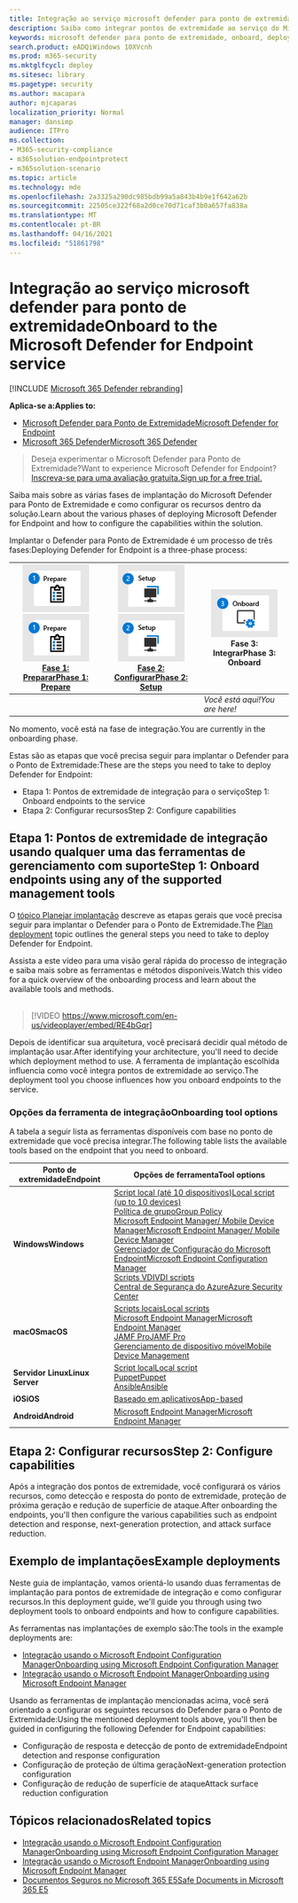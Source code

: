 ```yaml
---
title: Integração ao serviço microsoft defender para ponto de extremidade
description: Saiba como integrar pontos de extremidade ao serviço do Microsoft Defender para Ponto de Extremidade
keywords: microsoft defender para ponto de extremidade, onboard, deploy
search.product: eADQiWindows 10XVcnh
ms.prod: m365-security
ms.mktglfcycl: deploy
ms.sitesec: library
ms.pagetype: security
ms.author: macapara
author: mjcaparas
localization_priority: Normal
manager: dansimp
audience: ITPro
ms.collection:
- M365-security-compliance
- m365solution-endpointprotect
- m365solution-scenario
ms.topic: article
ms.technology: mde
ms.openlocfilehash: 2a3325a290dc985bdb99a5a843b4b9e1f642a62b
ms.sourcegitcommit: 22505ce322f68a2d0ce70d71caf3b0a657fa838a
ms.translationtype: MT
ms.contentlocale: pt-BR
ms.lasthandoff: 04/16/2021
ms.locfileid: "51861798"
---
```

# <a name="onboard-to-the-microsoft-defender-for-endpoint-service"></a><span data-ttu-id="83d46-104">Integração ao serviço microsoft defender para ponto de extremidade</span><span class="sxs-lookup"><span data-stu-id="83d46-104">Onboard to the Microsoft Defender for Endpoint service</span></span>

[!INCLUDE [Microsoft 365 Defender rebranding](../../includes/microsoft-defender.md)]

<span data-ttu-id="83d46-105">**Aplica-se a:**</span><span class="sxs-lookup"><span data-stu-id="83d46-105">**Applies to:**</span></span>
- [<span data-ttu-id="83d46-106">Microsoft Defender para Ponto de Extremidade</span><span class="sxs-lookup"><span data-stu-id="83d46-106">Microsoft Defender for Endpoint</span></span>](https://go.microsoft.com/fwlink/p/?linkid=2154037)
- [<span data-ttu-id="83d46-107">Microsoft 365 Defender</span><span class="sxs-lookup"><span data-stu-id="83d46-107">Microsoft 365 Defender</span></span>](https://go.microsoft.com/fwlink/?linkid=2118804)


> <span data-ttu-id="83d46-108">Deseja experimentar o Microsoft Defender para Ponto de Extremidade?</span><span class="sxs-lookup"><span data-stu-id="83d46-108">Want to experience Microsoft Defender for Endpoint?</span></span> [<span data-ttu-id="83d46-109">Inscreva-se para uma avaliação gratuita.</span><span class="sxs-lookup"><span data-stu-id="83d46-109">Sign up for a free trial.</span></span>](https://www.microsoft.com/microsoft-365/windows/microsoft-defender-atp?ocid=docs-wdatp-exposedapis-abovefoldlink)

<span data-ttu-id="83d46-110">Saiba mais sobre as várias fases de implantação do Microsoft Defender para Ponto de Extremidade e como configurar os recursos dentro da solução.</span><span class="sxs-lookup"><span data-stu-id="83d46-110">Learn about the various phases of deploying Microsoft Defender for Endpoint and how to configure the capabilities within the solution.</span></span> 

<span data-ttu-id="83d46-111">Implantar o Defender para Ponto de Extremidade é um processo de três fases:</span><span class="sxs-lookup"><span data-stu-id="83d46-111">Deploying Defender for Endpoint is a three-phase process:</span></span>

| <span data-ttu-id="83d46-112">[![fase de implantação - preparar](images/phase-diagrams/prepare.png)](prepare-deployment.md)</span><span class="sxs-lookup"><span data-stu-id="83d46-112">[![deployment phase - prepare](images/phase-diagrams/prepare.png)](prepare-deployment.md)</span></span><br>[<span data-ttu-id="83d46-113">Fase 1: Preparar</span><span class="sxs-lookup"><span data-stu-id="83d46-113">Phase 1: Prepare</span></span>](prepare-deployment.md) | <span data-ttu-id="83d46-114">[![fase de implantação - instalação](images/phase-diagrams/setup.png)](production-deployment.md)</span><span class="sxs-lookup"><span data-stu-id="83d46-114">[![deployment phase - setup](images/phase-diagrams/setup.png)](production-deployment.md)</span></span><br>[<span data-ttu-id="83d46-115">Fase 2: Configurar</span><span class="sxs-lookup"><span data-stu-id="83d46-115">Phase 2: Setup</span></span>](production-deployment.md) | ![fase de implantação - onboard](images/phase-diagrams/onboard.png)<br><span data-ttu-id="83d46-117">Fase 3: Integrar</span><span class="sxs-lookup"><span data-stu-id="83d46-117">Phase 3: Onboard</span></span> |
| ----- | ----- | ----- |
| | |<span data-ttu-id="83d46-118">*Você está aqui!*</span><span class="sxs-lookup"><span data-stu-id="83d46-118">*You are here!*</span></span>|

<span data-ttu-id="83d46-119">No momento, você está na fase de integração.</span><span class="sxs-lookup"><span data-stu-id="83d46-119">You are currently in the onboarding phase.</span></span>

<span data-ttu-id="83d46-120">Estas são as etapas que você precisa seguir para implantar o Defender para o Ponto de Extremidade:</span><span class="sxs-lookup"><span data-stu-id="83d46-120">These are the steps you need to take to deploy Defender for Endpoint:</span></span>

- <span data-ttu-id="83d46-121">Etapa 1: Pontos de extremidade de integração para o serviço</span><span class="sxs-lookup"><span data-stu-id="83d46-121">Step 1: Onboard endpoints to the service</span></span> 
- <span data-ttu-id="83d46-122">Etapa 2: Configurar recursos</span><span class="sxs-lookup"><span data-stu-id="83d46-122">Step 2: Configure capabilities</span></span> 

## <a name="step-1-onboard-endpoints-using-any-of-the-supported-management-tools"></a><span data-ttu-id="83d46-123">Etapa 1: Pontos de extremidade de integração usando qualquer uma das ferramentas de gerenciamento com suporte</span><span class="sxs-lookup"><span data-stu-id="83d46-123">Step 1: Onboard endpoints using any of the supported management tools</span></span>
<span data-ttu-id="83d46-124">O [tópico Planejar implantação](deployment-strategy.md) descreve as etapas gerais que você precisa seguir para implantar o Defender para o Ponto de Extremidade.</span><span class="sxs-lookup"><span data-stu-id="83d46-124">The [Plan deployment](deployment-strategy.md) topic outlines the general steps you need to take to deploy Defender for Endpoint.</span></span>  


<span data-ttu-id="83d46-125">Assista a este vídeo para uma visão geral rápida do processo de integração e saiba mais sobre as ferramentas e métodos disponíveis.</span><span class="sxs-lookup"><span data-stu-id="83d46-125">Watch this video for a quick overview of the onboarding process and learn about the available tools and methods.</span></span>
<br />
<br />

> [!VIDEO https://www.microsoft.com/en-us/videoplayer/embed/RE4bGqr]



<span data-ttu-id="83d46-126">Depois de identificar sua arquitetura, você precisará decidir qual método de implantação usar.</span><span class="sxs-lookup"><span data-stu-id="83d46-126">After identifying your architecture, you'll need to decide which deployment method to use.</span></span> <span data-ttu-id="83d46-127">A ferramenta de implantação escolhida influencia como você integra pontos de extremidade ao serviço.</span><span class="sxs-lookup"><span data-stu-id="83d46-127">The deployment tool you choose influences how you onboard endpoints to the service.</span></span> 

### <a name="onboarding-tool-options"></a><span data-ttu-id="83d46-128">Opções da ferramenta de integração</span><span class="sxs-lookup"><span data-stu-id="83d46-128">Onboarding tool options</span></span>

<span data-ttu-id="83d46-129">A tabela a seguir lista as ferramentas disponíveis com base no ponto de extremidade que você precisa integrar.</span><span class="sxs-lookup"><span data-stu-id="83d46-129">The following table lists the available tools based on the endpoint that you need to onboard.</span></span>

| <span data-ttu-id="83d46-130">Ponto de extremidade</span><span class="sxs-lookup"><span data-stu-id="83d46-130">Endpoint</span></span>     | <span data-ttu-id="83d46-131">Opções de ferramenta</span><span class="sxs-lookup"><span data-stu-id="83d46-131">Tool options</span></span>                       |
|--------------|------------------------------------------|
| <span data-ttu-id="83d46-132">**Windows**</span><span class="sxs-lookup"><span data-stu-id="83d46-132">**Windows**</span></span>  |  [<span data-ttu-id="83d46-133">Script local (até 10 dispositivos)</span><span class="sxs-lookup"><span data-stu-id="83d46-133">Local script (up to 10 devices)</span></span>](configure-endpoints-script.md) <br>  [<span data-ttu-id="83d46-134">Política de grupo</span><span class="sxs-lookup"><span data-stu-id="83d46-134">Group Policy</span></span>](configure-endpoints-gp.md) <br>  [<span data-ttu-id="83d46-135">Microsoft Endpoint Manager/ Mobile Device Manager</span><span class="sxs-lookup"><span data-stu-id="83d46-135">Microsoft Endpoint Manager/ Mobile Device Manager</span></span>](configure-endpoints-mdm.md) <br> [<span data-ttu-id="83d46-136">Gerenciador de Configuração do Microsoft Endpoint</span><span class="sxs-lookup"><span data-stu-id="83d46-136">Microsoft Endpoint Configuration Manager</span></span>](configure-endpoints-sccm.md) <br> [<span data-ttu-id="83d46-137">Scripts VDI</span><span class="sxs-lookup"><span data-stu-id="83d46-137">VDI scripts</span></span>](configure-endpoints-vdi.md) <br> [<span data-ttu-id="83d46-138">Central de Segurança do Azure</span><span class="sxs-lookup"><span data-stu-id="83d46-138">Azure Security Center</span></span>](configure-server-endpoints.md#integration-with-azure-security-center) |
| <span data-ttu-id="83d46-139">**macOS**</span><span class="sxs-lookup"><span data-stu-id="83d46-139">**macOS**</span></span>    | [<span data-ttu-id="83d46-140">Scripts locais</span><span class="sxs-lookup"><span data-stu-id="83d46-140">Local scripts</span></span>](mac-install-manually.md) <br> [<span data-ttu-id="83d46-141">Microsoft Endpoint Manager</span><span class="sxs-lookup"><span data-stu-id="83d46-141">Microsoft Endpoint Manager</span></span>](mac-install-with-intune.md) <br> [<span data-ttu-id="83d46-142">JAMF Pro</span><span class="sxs-lookup"><span data-stu-id="83d46-142">JAMF Pro</span></span>](mac-install-with-jamf.md) <br> [<span data-ttu-id="83d46-143">Gerenciamento de dispositivo móvel</span><span class="sxs-lookup"><span data-stu-id="83d46-143">Mobile Device Management</span></span>](mac-install-with-other-mdm.md) |
| <span data-ttu-id="83d46-144">**Servidor Linux**</span><span class="sxs-lookup"><span data-stu-id="83d46-144">**Linux Server**</span></span> | [<span data-ttu-id="83d46-145">Script local</span><span class="sxs-lookup"><span data-stu-id="83d46-145">Local script</span></span>](linux-install-manually.md) <br> [<span data-ttu-id="83d46-146">Puppet</span><span class="sxs-lookup"><span data-stu-id="83d46-146">Puppet</span></span>](linux-install-with-puppet.md) <br> [<span data-ttu-id="83d46-147">Ansible</span><span class="sxs-lookup"><span data-stu-id="83d46-147">Ansible</span></span>](linux-install-with-ansible.md)|
| <span data-ttu-id="83d46-148">**iOS**</span><span class="sxs-lookup"><span data-stu-id="83d46-148">**iOS**</span></span>      | [<span data-ttu-id="83d46-149">Baseado em aplicativos</span><span class="sxs-lookup"><span data-stu-id="83d46-149">App-based</span></span>](ios-install.md)                                |
| <span data-ttu-id="83d46-150">**Android**</span><span class="sxs-lookup"><span data-stu-id="83d46-150">**Android**</span></span>  | [<span data-ttu-id="83d46-151">Microsoft Endpoint Manager</span><span class="sxs-lookup"><span data-stu-id="83d46-151">Microsoft Endpoint Manager</span></span>](android-intune.md)               | 


## <a name="step-2-configure-capabilities"></a><span data-ttu-id="83d46-152">Etapa 2: Configurar recursos</span><span class="sxs-lookup"><span data-stu-id="83d46-152">Step 2: Configure capabilities</span></span>
<span data-ttu-id="83d46-153">Após a integração dos pontos de extremidade, você configurará os vários recursos, como detecção e resposta do ponto de extremidade, proteção de próxima geração e redução de superfície de ataque.</span><span class="sxs-lookup"><span data-stu-id="83d46-153">After onboarding the endpoints, you'll then configure the various capabilities such as endpoint detection and response, next-generation protection, and attack surface reduction.</span></span> 


## <a name="example-deployments"></a><span data-ttu-id="83d46-154">Exemplo de implantações</span><span class="sxs-lookup"><span data-stu-id="83d46-154">Example deployments</span></span>
<span data-ttu-id="83d46-155">Neste guia de implantação, vamos orientá-lo usando duas ferramentas de implantação para pontos de extremidade de integração e como configurar recursos.</span><span class="sxs-lookup"><span data-stu-id="83d46-155">In this deployment guide, we'll guide you through using two deployment tools to onboard endpoints and how to configure capabilities.</span></span>

<span data-ttu-id="83d46-156">As ferramentas nas implantações de exemplo são:</span><span class="sxs-lookup"><span data-stu-id="83d46-156">The tools in the example deployments are:</span></span>
- [<span data-ttu-id="83d46-157">Integração usando o Microsoft Endpoint Configuration Manager</span><span class="sxs-lookup"><span data-stu-id="83d46-157">Onboarding using Microsoft Endpoint Configuration Manager</span></span>](onboarding-endpoint-configuration-manager.md)
- [<span data-ttu-id="83d46-158">Integração usando o Microsoft Endpoint Manager</span><span class="sxs-lookup"><span data-stu-id="83d46-158">Onboarding using Microsoft Endpoint Manager</span></span>](onboarding-endpoint-manager.md)

<span data-ttu-id="83d46-159">Usando as ferramentas de implantação mencionadas acima, você será orientado a configurar os seguintes recursos do Defender para o Ponto de Extremidade:</span><span class="sxs-lookup"><span data-stu-id="83d46-159">Using the mentioned deployment tools above, you'll then be guided in configuring the following Defender for Endpoint capabilities:</span></span>
- <span data-ttu-id="83d46-160">Configuração de resposta e detecção de ponto de extremidade</span><span class="sxs-lookup"><span data-stu-id="83d46-160">Endpoint detection and response configuration</span></span>
- <span data-ttu-id="83d46-161">Configuração de proteção de última geração</span><span class="sxs-lookup"><span data-stu-id="83d46-161">Next-generation protection configuration</span></span>
- <span data-ttu-id="83d46-162">Configuração de redução de superfície de ataque</span><span class="sxs-lookup"><span data-stu-id="83d46-162">Attack surface reduction configuration</span></span>

## <a name="related-topics"></a><span data-ttu-id="83d46-163">Tópicos relacionados</span><span class="sxs-lookup"><span data-stu-id="83d46-163">Related topics</span></span>
- [<span data-ttu-id="83d46-164">Integração usando o Microsoft Endpoint Configuration Manager</span><span class="sxs-lookup"><span data-stu-id="83d46-164">Onboarding using Microsoft Endpoint Configuration Manager</span></span>](onboarding-endpoint-configuration-manager.md)
- [<span data-ttu-id="83d46-165">Integração usando o Microsoft Endpoint Manager</span><span class="sxs-lookup"><span data-stu-id="83d46-165">Onboarding using Microsoft Endpoint Manager</span></span>](onboarding-endpoint-manager.md)
- [<span data-ttu-id="83d46-166">Documentos Seguros no Microsoft 365 E5</span><span class="sxs-lookup"><span data-stu-id="83d46-166">Safe Documents in Microsoft 365 E5</span></span>](../office-365-security/safe-docs.md)
